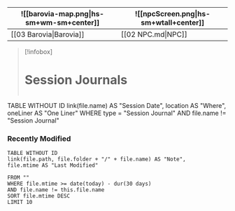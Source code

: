 | ![[barovia-map.png\|hs-sm+wm-sm+center]] | ![[npcScreen.png\|hs-sm+wtall+center]] |
| ------------------------------------------ | ---------------------------------------- |
| [[03 Barovia\|Barovia]]                    | [[02 NPC.md\|NPC]]                   |


>[!infobox]
># Session Journals
>```dataview
TABLE WITHOUT ID link(file.name) AS "Session Date", location AS "Where", oneLiner AS "One Liner"
WHERE type = "Session Journal"
AND file.name != "Session Journal"

### Recently Modified
```dataview
TABLE WITHOUT ID
link(file.path, file.folder + "/" + file.name) AS "Note",
file.mtime AS "Last Modified"

FROM ""
WHERE file.mtime >= date(today) - dur(30 days)
AND file.name != this.file.name
SORT file.mtime DESC
LIMIT 10
```

